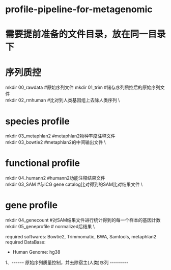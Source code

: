 # profile-pipeline-for-metagenomic
# 需要提前准备的文件目录，放在同一目录下
# 序列质控
mkdir 00_rawdata    #原始序列文件
mkdir 01_trim       #储存序列质控后的原始序列文件 \
mkdir 02_rmhuman    #比对到人类基因组上去除人类序列 \
# species profile
mkdir 03_metaphlan2 #metaphlan2物种丰度注释文件 \
mkdir 03_bowtie2    #metaphlan2的中间输出文件 \
# functional profile
mkdir 04_humann2    #humann2功能注释结果文件 \
mkdir 03_SAM        #与ICG gene catalog比对得到的SAM比对结果文件 \
# gene profile
mkdir 04_genecount  #对SAM结果文件进行统计得到的每一个样本的基因计数 \
mkdir 05_geneprofile # normalized后结果 \

required softwares: Bowtie2, Trimmomatic, BWA, Samtools, metaphlan2 \
required DataBase:
 - Human Genome: hg38
 

1、------ 原始序列质量控制，并去除宿主(人类)序列 ---------
